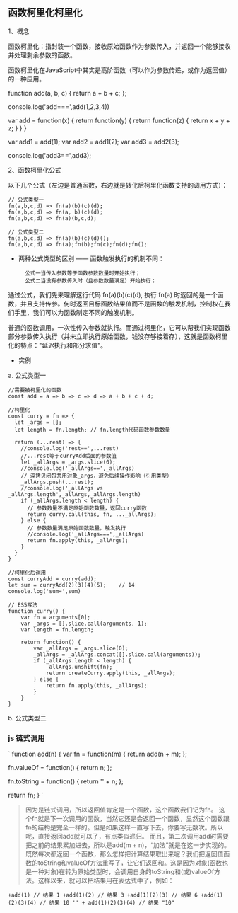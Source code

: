 ## 函数柯里化柯里化

1、概念

函数柯里化：指封装一个函数，接收原始函数作为参数传入，并返回一个能够接收并处理剩余参数的函数。

函数柯里化在JavaScript中其实是高阶函数（可以作为参数传递，或作为返回值）的一种应用。

function add(a, b, c) {
    return a + b + c;
};

console.log('add===',add(1,2,3,4))

var add = function(x) {
  return function(y) {
    return function(z) {
      return x + y + z;
    }
  }
}

var add1 = add(1);
var add2 = add1(2);
var add3 = add2(3);

console.log('add3==',add3);

2、函数柯里化公式

以下几个公式（左边是普通函数，右边就是转化后柯里化函数支持的调用方式）：

    // 公式类型一
    fn(a,b,c,d) => fn(a)(b)(c)(d);
    fn(a,b,c,d) => fn(a, b)(c)(d);
    fn(a,b,c,d) => fn(a)(b,c,d);

    // 公式类型二
    fn(a,b,c,d) => fn(a)(b)(c)(d)();
    fn(a,b,c,d) => fn(a);fn(b);fn(c);fn(d);fn();

- 两种公式类型的区别 —— 函数触发执行的机制不同：

        公式一当传入参数等于函数参数数量时开始执行；
        公式二当没有参数传入时（且参数数量满足）开始执行；

通过公式，我们先来理解这行代码 fn(a)(b)(c)(d), 执行 fn(a) 时返回的是一个函数，并且支持传参。何时返回目标函数结果值而不是函数的触发机制，控制权在我们手里，我们可以为函数制定不同的触发机制。

普通的函数调用，一次性传入参数就执行。而通过柯里化，它可以帮我们实现函数部分参数传入执行（并未立即执行原始函数，钱没存够接着存），这就是函数柯里化的特点："延迟执行和部分求值"。

- 实例

a. 公式类型一

    //需要被柯里化的函数
    const add = a => b => c => d => a + b + c + d;

    //柯里化
    const curry = fn => {
      let _args = [];
      let length = fn.length; // fn.length代码函数参数数量

      return (...rest) => {
        //console.log('rest==',...rest)
        //...rest等于curryAdd后面的参数值
        let _allArgs = _args.slice(0);  
        //console.log('_allArgs==',_allArgs)
        // 深拷贝闭包共用对象_args，避免后续操作影响（引用类型）
        _allArgs.push(...rest);
        //console.log('_allArgs vs _allArgs.length',_allArgs,_allArgs.length)
        if (_allArgs.length < length) {
          // 参数数量不满足原始函数数量，返回curry函数
          return curry.call(this, fn, ..._allArgs);
        } else {
          // 参数数量满足原始函数数量，触发执行
          //console.log('_allArgs===',_allArgs)
          return fn.apply(this, _allArgs);
        }
      }
    }

    //柯里化后调用
    const curryAdd = curry(add);
    let sum = curryAdd(2)(3)(4)(5);    // 14
    console.log('sum=',sum) 

    // ES5写法
    function curry() {
        var fn = arguments[0];
        var _args = [].slice.call(arguments, 1);
        var length = fn.length;

        return function() {
            var _allArgs = _args.slice(0);
            _allArgs = _allArgs.concat([].slice.call(arguments));
            if (_allArgs.length < length) {
                _allArgs.unshift(fn);
                return createCurry.apply(this, _allArgs);
            } else {
                return fn.apply(this, _allArgs);
            }
        }
    }

b. 公式类型二











### js 链式调用
`
function add(n) {
  var fn = function(m) {
    return add(n + m);
  };

  fn.valueOf = function() {
    return n;
  };

  fn.toString = function() {
    return '' + n;
  };

  return fn;
}
`

>因为是链式调用，所以返回值肯定是一个函数，这个函数我们记为fn。
这个fn就是下一次调用的函数，当然它还是会返回一个函数，显然这个函数跟fn的结构是完全一样的。但是如果这样一直写下去，你要写无数次。所以呢，直接返回add就可以了，有点类似递归。
而且，第二次调用add时需要把之前的结果累加进去，所以是add(m + n)，“加法”就是在这一步实现的。
既然每次都返回一个函数，那么怎样把计算结果取出来呢？我们把返回值函数的toString和valueOf方法重写了，让它们返回和。这是因为对象(函数也是一种对象)在转为原始类型时，会调用自身的toString和(或)valueOf方法。这样以来，就可以把结果用在表达式中了，例如：

`
+add(1) // 结果 1
+add(1)(2) // 结果 3
+add(1)(2)(3) // 结果 6
+add(1)(2)(3)(4) // 结果 10
'' + add(1)(2)(3)(4) // 结果 "10"
`
